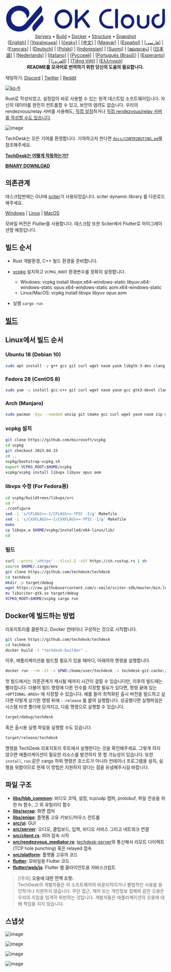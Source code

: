 <p align="center">
  <img src="../res/logo-header.svg" alt="TechDesk - Your remote desktop"><br>
  <a href="#free-public-servers">Servers</a> •
  <a href="#raw-steps-to-build">Build</a> •
  <a href="#how-to-build-with-docker">Docker</a> •
  <a href="#file-structure">Structure</a> •
  <a href="#snapshot">Snapshot</a><br>
  [<a href="../README.md">English</a>] | [<a href="README-UA.md">Українська</a>] | [<a href="README-CS.md">česky</a>] | [<a href="README-ZH.md">中文</a>] | [<a href="README-HU.md">Magyar</a>] | [<a href="README-ES.md">Español</a>] | [<a href="README-FA.md">فارسی</a>] | [<a href="README-FR.md">Français</a>] | [<a href="README-DE.md">Deutsch</a>] | [<a href="README-PL.md">Polski</a>] | [<a href="README-ID.md">Indonesian</a>] | [<a href="README-FI.md">Suomi</a>] | [<a href="README-ML.md">മലയാളം</a>] | [<a href="README-JP.md">日本語</a>] | [<a href="README-NL.md">Nederlands</a>] | [<a href="README-IT.md">Italiano</a>] | [<a href="README-RU.md">Русский</a>] | [<a href="README-PTBR.md">Português (Brasil)</a>] | [<a href="README-EO.md">Esperanto</a>] | [<a href="README-AR.md">العربي</a>] | [<a href="README-VN.md">Tiếng Việt</a>] | [<a href="README-GR.md">Ελληνικά</a>]<br>
  <b>README를 모국어로 번역하기 위한 당신의 도움의 필요합니다.</b>
</p>

채팅하기: [Discord](https://discord.gg/nDceKgxnkV) | [Twitter](https://twitter.com/techdesk) | [Reddit](https://www.reddit.com/r/techdesk)


[![ko-fi](https://ko-fi.com/img/githubbutton_sm.svg)](https://ko-fi.com/I2I04VU09)

Rust로 작성되었고, 설정없이 바로 사용할 수 있는 원격 데스트탑 소프트웨어입니다. 자신의 데이터를 완전히 컨트롤할 수 있고, 보안의 염려도 없습니다. 우리의 rendezvous/relay 서버를 사용해도, [직접 설정](https://techdesk.com/server)하거나 [직접 rendezvous/relay 서버를 작성할 수도 있습니다](https://github.com/techdesk/techdesk-server-demo).

![image](https://user-images.githubusercontent.com/71636191/171661982-430285f0-2e12-4b1d-9957-4a58e375304d.png)

TechDesk는 모든 기여를 환영합니다. 기여하고자 한다면 [`docs/CONTRIBUTING.md`](CONTRIBUTING.md)를 참조해주세요.

[**TechDesk는 어떻게 작동하는가?**](https://github.com/techdesk/techdesk/wiki/How-does-TechDesk-work%3F)

[**BINARY DOWNLOAD**](https://github.com/techdesk/techdesk/releases)

## 의존관계

데스크탑판에는 GUI에 [sciter](https://sciter.com/)가 사용되었습니다. sciter dynamic library 를 다운로드해주세요. 

[Windows](https://raw.githubusercontent.com/c-smile/sciter-sdk/master/bin.win/x64/sciter.dll) |
[Linux](https://raw.githubusercontent.com/c-smile/sciter-sdk/master/bin.lnx/x64/libsciter-gtk.so) |
[MacOS](https://raw.githubusercontent.com/c-smile/sciter-sdk/master/bin.osx/libsciter.dylib)

모바일 버전은 Flutter를 사용합니다. 데스크탑 또한 Sciter에서 Flutter로 마이그레이션할 예정입니다.

## 빌드 순서

- Rust 개발환경, C++ 빌드 환경을 준비합니다.

- [vcpkg](https://github.com/microsoft/vcpkg) 설치하고 `VCPKG_ROOT` 환경변수를 정확히 설정합니다.

  - Windows: vcpkg install libvpx:x64-windows-static libyuv:x64-windows-static opus:x64-windows-static aom:x64-windows-static
  - Linux/MacOS: vcpkg install libvpx libyuv opus aom

- 실행 `cargo run`

## [빌드](https://techdesk.com/docs/en/dev/build/)

## Linux에서 빌드 순서

### Ubuntu 18 (Debian 10)

```sh
sudo apt install -y g++ gcc git curl wget nasm yasm libgtk-3-dev clang libxcb-randr0-dev libxdo-dev libxfixes-dev libxcb-shape0-dev libxcb-xfixes0-dev libasound2-dev libpulse-dev cmake
```

### Fedora 28 (CentOS 8)

```sh
sudo yum -y install gcc-c++ git curl wget nasm yasm gcc gtk3-devel clang libxcb-devel libxdo-devel libXfixes-devel pulseaudio-libs-devel cmake alsa-lib-devel
```

### Arch (Manjaro)

```sh
sudo pacman -Syu --needed unzip git cmake gcc curl wget yasm nasm zip make pkg-config clang gtk3 xdotool libxcb libxfixes alsa-lib pipewire
```

### vcpkg 설치

```sh
git clone https://github.com/microsoft/vcpkg
cd vcpkg
git checkout 2023.04.15
cd ..
vcpkg/bootstrap-vcpkg.sh
export VCPKG_ROOT=$HOME/vcpkg
vcpkg/vcpkg install libvpx libyuv opus aom
```

### libvpx 수정 (For Fedora용)

```sh
cd vcpkg/buildtrees/libvpx/src
cd *
./configure
sed -i 's/CFLAGS+=-I/CFLAGS+=-fPIC -I/g' Makefile
sed -i 's/CXXFLAGS+=-I/CXXFLAGS+=-fPIC -I/g' Makefile
make
cp libvpx.a $HOME/vcpkg/installed/x64-linux/lib/
cd
```

### 빌드

```sh
curl --proto '=https' --tlsv1.2 -sSf https://sh.rustup.rs | sh
source $HOME/.cargo/env
git clone https://github.com/techdesk/techdesk
cd techdesk
mkdir -p target/debug
wget https://raw.githubusercontent.com/c-smile/sciter-sdk/master/bin.lnx/x64/libsciter-gtk.so
mv libsciter-gtk.so target/debug
VCPKG_ROOT=$HOME/vcpkg cargo run
```

## Docker에 빌드하는 방법

리포지토리를 클론하고, Docker 컨테이너 구성하는 것으로 시작합니다.

```sh
git clone https://github.com/techdesk/techdesk
cd techdesk
docker build -t "techdesk-builder" .
```

이후, 애플리케이션을 빌드할 필요가 있을 때마다, 아래의의 명령을 실행합니다.

```sh
docker run --rm -it -v $PWD:/home/user/techdesk -v techdesk-git-cache:/home/user/.cargo/git -v techdesk-registry-cache:/home/user/.cargo/registry -e PUID="$(id -u)" -e PGID="$(id -g)" techdesk-builder
```

첫 빌드에서는 의존관계가 캐시될 때까지 시간이 걸릴 수 있습니다만, 이후의 빌드때는 빨라집니다. 더불어 빌드 명령에 다른 인수를 지정할 필요가 있다면, 명령 끝에 있는 `<OPTIONAL-ARGS>` 에 지정할 수 있습니다. 예를 들어 최적화된 출시 버전을 빌드하고 싶다면 이렇게 상기한 명령 뒤에 `--release` 를 붙여 실행합니다. 성공했다면 실행파일은 시스템 타겟 폴더에 담겨지고, 다음 명령으로 실행할 수 있습니다.

```sh
target/debug/techdesk
```

혹은 출시용 실행 파일을 실행할 수도 있습니다.

```sh
target/release/techdesk
```

명령을 TechDesk 리포지토리 루트에서 실행한다는 것을 확인해주세요. 그렇게 하지 않으면 애플리케이션이 필요한 리소스를 발견하지 못 할 가능성이 있습니다. 또한 `install`, `run` 같은 cargo 하위 명령은 호스트가 아니라 컨테이너 프로그램을 설치, 실행을 위함이므로 현재 이 방법은 지원하지 않다는 점을 유념해주시길 바랍니다.

## 파일 구조

- **[libs/hbb_common](https://github.com/techdesk/techdesk/tree/master/libs/hbb_common)**: 비디오 코덱, 설정, tcp/udp 랩퍼, protobuf, 파일 전송을 위한 fs 함수, 그 외 유틸리티 함수
- **[libs/scrap](https://github.com/techdesk/techdesk/tree/master/libs/scrap)**: 화면 캡처
- **[libs/enigo](https://github.com/techdesk/techdesk/tree/master/libs/enigo)**: 플랫폼 고유 키보드/마우스 컨트롤
- **[src/ui](https://github.com/techdesk/techdesk/tree/master/src/ui)**: GUI
- **[src/server](https://github.com/techdesk/techdesk/tree/master/src/server)**: 오디오, 클립보드, 입력, 비디오 서비스 그리고 네트워크 연결
- **[src/client.rs](https://github.com/techdesk/techdesk/tree/master/src/client.rs)**: 피어 접속 시작
- **[src/rendezvous_mediator.rs](https://github.com/techdesk/techdesk/tree/master/src/rendezvous_mediator.rs)**: [techdesk-server](https://github.com/techdesk/techdesk-server)와 통신해서 리모트 다이렉트 (TCP hole punching) 혹은 relayed 접속
- **[src/platform](https://github.com/techdesk/techdesk/tree/master/src/platform)**: 플랫폼 고유의 코드
- **[flutter](https://github.com/techdesk/techdesk/tree/master/flutter)**: 모바일용 Flutter 코드
- **[flutter/web/js](https://github.com/techdesk/techdesk/tree/master/flutter/web/js)**: Flutter 웹 클라이언트용 자바스크립트

> [!주의]
> **오용에 대한 면책 조항:** <br>
> TechDesk의 개발자들은 이 소프트웨어의 비윤리적이거나 불법적인 사용을 용인하거나 지원하지 않습니다. 무단 접근, 제어 또는 개인정보 침해와 같은 오용은 우리의 지침을 엄격히 위반하는 것입니다. 개발자들은 애플리케이션의 오용에 대해 책임을 지지 않습니다.

## 스냅샷

![image](https://user-images.githubusercontent.com/71636191/113112362-ae4deb80-923b-11eb-957d-ff88daad4f06.png)

![image](https://user-images.githubusercontent.com/71636191/113112619-f705a480-923b-11eb-911d-97e984ef52b6.png)

![image](https://user-images.githubusercontent.com/71636191/113112857-3fbd5d80-923c-11eb-9836-768325faf906.png)

![image](https://user-images.githubusercontent.com/71636191/135385039-38fdbd72-379a-422d-b97f-33df71fb1cec.png)

